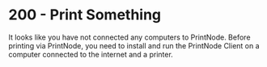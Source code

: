 # 200 - Print Something

It looks like you have not connected any computers to PrintNode. Before printing via PrintNode, you need to install and run the PrintNode Client on a computer connected to the internet and a printer.

